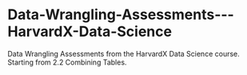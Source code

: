 # Data-Wrangling-Assessments---HarvardX-Data-Science
Data Wrangling Assessments from the HarvardX Data Science course. Starting from 2.2 Combining Tables.
